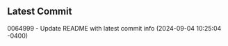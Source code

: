 
## Latest Commit
0064999 - Update README with latest commit info (2024-09-04 10:25:04 -0400) <Yunxi-Zhou>
